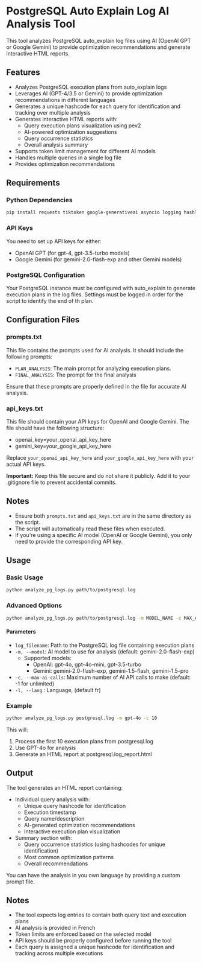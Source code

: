 # PostgreSQL Auto Explain Log AI Analysis Tool

This tool analyzes PostgreSQL auto_explain log files using AI (OpenAI GPT or Google Gemini) to provide optimization recommendations and generate interactive HTML reports.

## Features

- Analyzes PostgreSQL execution plans from auto_explain logs
- Leverages AI (GPT-4/3.5 or Gemini) to provide optimization recommendations in different languages
- Generates a unique hashcode for each query for identification and tracking over multiple analysis
- Generates interactive HTML reports with:
    - Query execution plans visualization using pev2
    - AI-powered optimization suggestions
    - Query occurrence statistics
    - Overall analysis summary
- Supports token limit management for different AI models
- Handles multiple queries in a single log file
- Provides optimization recommendations


## Requirements

### Python Dependencies

```bash
pip install requests tiktoken google-generativeai asyncio logging hashlib
```

### API Keys

You need to set up API keys for either:
- OpenAI GPT (for gpt-4, gpt-3.5-turbo models)
- Google Gemini (for gemini-2.0-flash-exp and other Gemini models)

### PostgreSQL Configuration

Your PostgreSQL instance must be configured with auto_explain to generate execution plans in the log files.
Settings must be logged in order for the script to identify the end of th plan.

## Configuration Files

### prompts.txt

This file contains the prompts used for AI analysis. It should include the following prompts:

- `PLAN_ANALYSIS`: The main prompt for analyzing execution plans.
- `FINAL_ANALYSIS`: The prompt for the final analysis

Ensure that these prompts are properly defined in the file for accurate AI analysis.

### api_keys.txt

This file should contain your API keys for OpenAI and Google Gemini. The file should have the following structure:
- openai_key=your_openai_api_key_here
- gemini_key=your_google_api_key_here

Replace `your_openai_api_key_here` and `your_google_api_key_here` with your actual API keys.

**Important:** Keep this file secure and do not share it publicly. Add it to your .gitignore file to prevent accidental commits.

## Notes

- Ensure both `prompts.txt` and `api_keys.txt` are in the same directory as the script.
- The script will automatically read these files when executed.
- If you're using a specific AI model (OpenAI or Google Gemini), you only need to provide the corresponding API key.

## Usage

### Basic Usage

```bash
python analyze_pg_logs.py path/to/postgresql.log
```

### Advanced Options

```bash
python analyze_pg_logs.py path/to/postgresql.log -m MODEL_NAME -c MAX_AI_CALLS
```

#### Parameters

- `log_filename`: Path to the PostgreSQL log file containing execution plans
- `-m, --model`: AI model to use for analysis (default: gemini-2.0-flash-exp)
    - Supported models:
        - OpenAI: gpt-4o, gpt-4o-mini, gpt-3.5-turbo
        - Gemini: gemini-2.0-flash-exp, gemini-1.5-flash, gemini-1.5-pro
- `-c, --max-ai-calls`: Maximum number of AI API calls to make (default: -1 for unlimited)
- `-l, --lang` : Language, (default fr)

### Example

```bash
python analyze_pg_logs.py postgresql.log -m gpt-4o -c 10
```

This will:
1. Process the first 10 execution plans from postgresql.log
2. Use GPT-4o for analysis
3. Generate an HTML report at postgresql.log_report.html

## Output

The tool generates an HTML report containing:
- Individual query analysis with:
    - Unique query hashcode for identification
    - Execution timestamp
    - Query name/description
    - AI-generated optimization recommendations
    - Interactive execution plan visualization
- Summary section with:
    - Query occurrence statistics (using hashcodes for unique identification)
    - Most common optimization patterns
    - Overall recommendations

You can have the analysis in you own language by providing a custom prompt file. 

## Notes

- The tool expects log entries to contain both query text and execution plans
- AI analysis is provided in French
- Token limits are enforced based on the selected model
- API keys should be properly configured before running the tool
- Each query is assigned a unique hashcode for identification and tracking across multiple executions

